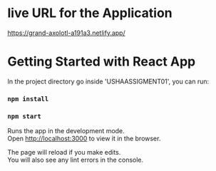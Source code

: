 # live URL for the Application
https://grand-axolotl-a191a3.netlify.app/

# Getting Started with React App

In the project directory go inside 'USHAASSIGMENT01', you can run: 

### `npm install`

### `npm start`

Runs the app in the development mode.\
Open [http://localhost:3000](http://localhost:3000) to view it in the browser.

The page will reload if you make edits.\
You will also see any lint errors in the console.

